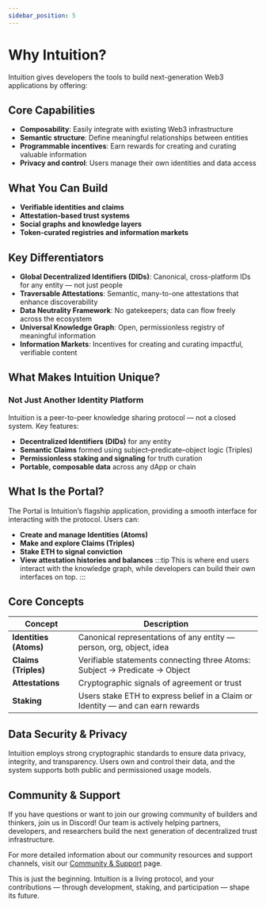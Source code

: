 ```yaml
---
sidebar_position: 5
---
```

# Why Intuition?

Intuition gives developers the tools to build next-generation Web3 applications by offering:

## Core Capabilities

- **Composability**: Easily integrate with existing Web3 infrastructure
- **Semantic structure**: Define meaningful relationships between entities  
- **Programmable incentives**: Earn rewards for creating and curating valuable information
- **Privacy and control**: Users manage their own identities and data access

## What You Can Build

- **Verifiable identities and claims**
- **Attestation-based trust systems**
- **Social graphs and knowledge layers**
- **Token-curated registries and information markets**

## Key Differentiators

- **Global Decentralized Identifiers (DIDs)**: Canonical, cross-platform IDs for any entity — not just people
- **Traversable Attestations**: Semantic, many-to-one attestations that enhance discoverability
- **Data Neutrality Framework**: No gatekeepers; data can flow freely across the ecosystem
- **Universal Knowledge Graph**: Open, permissionless registry of meaningful information
- **Information Markets**: Incentives for creating and curating impactful, verifiable content

## What Makes Intuition Unique?

### Not Just Another Identity Platform

Intuition is a peer-to-peer knowledge sharing protocol — not a closed system. Key features:

- **Decentralized Identifiers (DIDs)** for any entity
- **Semantic Claims** formed using subject–predicate–object logic (Triples)
- **Permissionless staking and signaling** for truth curation
- **Portable, composable data** across any dApp or chain

## What Is the Portal?

The Portal is Intuition’s flagship application, providing a smooth interface for interacting with the protocol. Users can:

- **Create and manage Identities (Atoms)**
- **Make and explore Claims (Triples)**
- **Stake ETH to signal conviction**
- **View attestation histories and balances**
:::tip
This is where end users interact with the knowledge graph, while developers can build their own interfaces on top.
:::
## Core Concepts

| Concept | Description |
|---------|-------------|
| **Identities (Atoms)** | Canonical representations of any entity — person, org, object, idea |
| **Claims (Triples)** | Verifiable statements connecting three Atoms: Subject → Predicate → Object |
| **Attestations** | Cryptographic signals of agreement or trust |
| **Staking** | Users stake ETH to express belief in a Claim or Identity — and can earn rewards |

## Data Security & Privacy

Intuition employs strong cryptographic standards to ensure data privacy, integrity, and transparency. Users own and control their data, and the system supports both public and permissioned usage models.



## Community & Support

If you have questions or want to join our growing community of builders and thinkers, join us in Discord! Our team is actively helping partners, developers, and researchers build the next generation of decentralized trust infrastructure.

For more detailed information about our community resources and support channels, visit our [Community & Support](/guides/resources/community-and-support) page.

This is just the beginning. Intuition is a living protocol, and your contributions — through development, staking, and participation — shape its future.